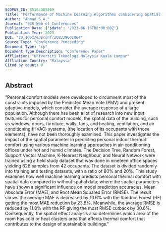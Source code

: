 ```yaml
---
SCOPUS_ID: 85164485809
Title: "Performance of Machine Learning Algorithms considering Spatial Effects Assessment for Indoor Personal Thermal Comfort in Air-Conditioned Workplace"
Author: "Ahmad S.A."
Journal: "E3S Web of Conferences"
Publication Date: {'$date': '2023-06-16T00:00:00Z'}
Publication Year: 2023
DOI: "10.1051/e3sconf/202339601064"
Source Type: "Conference Proceeding"
Document Type: "cp"
Document Type Description: "Conference Paper"
Affliation: "Universiti Teknologi Malaysia Kuala Lumpur"
Affliation Country: "Malaysia"
Cited by count: 0
---
```


## Abstract
"Personal comfort models were developed to circumvent most of the constraints imposed by the Predicted Mean Vote (PMV) and present adaptive models, which consider the average response of a large population. Although there has been a lot of research into new input features for personal comfort models, the spatial data of the building, such as windows, doors, furniture, walls, fans, and heating, ventilation, and air conditioning (HVAC) systems, (the location of its occupants with those elements), have not been thoroughly examined. This paper investigates the impact of the spatial parameter in predicting personal indoor thermal comfort using various machine learning approaches in air-conditioning offices under hot and humid climates. The Decision Tree, Random Forest, Support Vector Machine, K-Nearest Neighbour, and Neural Network were trained using a field study dataset that was done in nineteen office spaces yielding 628 samples from 42 occupants. The dataset is divided randomly into training and testing datasets, with a ratio of 80% and 20%. This study examines how well machine learning predicts personal thermal comfort with spatial data compared to without spatial data; where the spatial parameters have shown a significant influence on model prediction accuracies, Mean Absolute Error (MAE), and Root Mean Squared Error (RMSE). The result shows the average MAE is decreased by 10.6% with the Random Forest (RF) getting the most MAE reduction by 23.8%. Meanwhile, the average RMSE is reduced by 11.8% with the RF giving the most RMSE cutback by 30.6%. Consequently, the spatial effect analysis also determines which area of the room has cold or heat clusters area that affects thermal comfort that contributes to the design of sustainable buildings."
